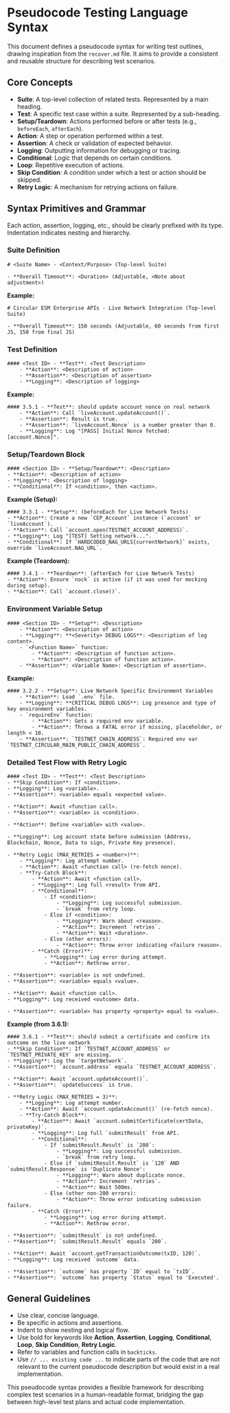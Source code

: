 # Pseudocode Testing Language Syntax

This document defines a pseudocode syntax for writing test outlines, drawing inspiration from the `recover.md` file. It aims to provide a consistent and reusable structure for describing test scenarios.

## Core Concepts

*   **Suite**: A top-level collection of related tests. Represented by a main heading.
*   **Test**: A specific test case within a suite. Represented by a sub-heading.
*   **Setup/Teardown**: Actions performed before or after tests (e.g., `beforeEach`, `afterEach`).
*   **Action**: A step or operation performed within a test.
*   **Assertion**: A check or validation of expected behavior.
*   **Logging**: Outputting information for debugging or tracing.
*   **Conditional**: Logic that depends on certain conditions.
*   **Loop**: Repetitive execution of actions.
*   **Skip Condition**: A condition under which a test or action should be skipped.
*   **Retry Logic**: A mechanism for retrying actions on failure.

## Syntax Primitives and Grammar

Each action, assertion, logging, etc., should be clearly prefixed with its type. Indentation indicates nesting and hierarchy.

### Suite Definition

```pseudocode
# <Suite Name> - <Context/Purpose> (Top-level Suite)

- **Overall Timeout**: <Duration> (Adjustable, <Note about adjustment>)
```

**Example:**

```pseudocode
# Circular ESM Enterprise APIs - Live Network Integration (Top-level Suite)

- **Overall Timeout**: 150 seconds (Adjustable, 60 seconds from first JS, 150 from final JS)
```

### Test Definition

```pseudocode
#### <Test ID> - **Test**: <Test Description>
    - **Action**: <Description of action>
    - **Assertion**: <Description of assertion>
    - **Logging**: <Description of logging>
```

**Example:**

```pseudocode
#### 3.5.1 - **Test**: should update account nonce on real network
    - **Action**: Call `liveAccount.updateAccount()`.
    - **Assertion**: Result is true.
    - **Assertion**: `liveAccount.Nonce` is a number greater than 0.
    - **Logging**: Log "[PASS] Initial Nonce fetched: [account.Nonce]".
```

### Setup/Teardown Block

```pseudocode
#### <Section ID> - **Setup/Teardown**: <Description>
- **Action**: <Description of action>
- **Logging**: <Description of logging>
- **Conditional**: If <condition>, then <action>.
```

**Example (Setup):**

```pseudocode
#### 3.3.1 - **Setup**: (beforeEach for Live Network Tests)
- **Action**: Create a new `CEP_Account` instance (`account` or `liveAccount`).
- **Action**: Call `account.open(TESTNET_ACCOUNT_ADDRESS)`.
- **Logging**: Log "[TEST] Setting network...".
- **Conditional**: If `HARDCODED_NAG_URLS[currentNetwork]` exists, override `liveAccount.NAG_URL`.
```

**Example (Teardown):**

```pseudocode
#### 3.4.1 - **Teardown**: (afterEach for Live Network Tests)
- **Action**: Ensure `nock` is active (if it was used for mocking during setup).
- **Action**: Call `account.close()`.
```

### Environment Variable Setup

```pseudocode
#### <Section ID> - **Setup**: <Description>
    - **Action**: <Description of action>
    - **Logging**: **<Severity> DEBUG LOGS**: <Description of log content>.
    - `<Function Name>` function:
        - **Action**: <Description of function action>.
        - **Action**: <Description of function action>.
    - **Assertion**: <Variable Name>: <Description of assertion>.
```

**Example:**

```pseudocode
#### 3.2.2 - **Setup**: Live Network Specific Environment Variables
    - **Action**: Load `.env` file.
    - **Logging**: **CRITICAL DEBUG LOGS**: Log presence and type of key environment variables.
    - `requireEnv` function:
        - **Action**: Gets a required env variable.
        - **Action**: Throws a FATAL error if missing, placeholder, or length < 10.
    - **Assertion**: `TESTNET_CHAIN_ADDRESS`: Required env var `TESTNET_CIRCULAR_MAIN_PUBLIC_CHAIN_ADDRESS`.
```

### Detailed Test Flow with Retry Logic

```pseudocode
#### <Test ID> - **Test**: <Test Description>
- **Skip Condition**: If <condition>.
- **Logging**: Log <variable>.
- **Assertion**: <variable> equals <expected value>.

- **Action**: Await <function call>.
- **Assertion**: <variable> is <condition>.

- **Action**: Define <variable> with <value>.

- **Logging**: Log account state before submission (Address, Blockchain, Nonce, Data to sign, Private Key presence).

- **Retry Logic (MAX_RETRIES = <number>)**:
    - **Logging**: Log attempt number.
    - **Action**: Await <function call> (re-fetch nonce).
    - **Try-Catch Block**:
        - **Action**: Await <function call>.
        - **Logging**: Log full <result> from API.
        - **Conditional**:
            - If <condition>:
                - **Logging**: Log successful submission.
                - `break` from retry loop.
            - Else if <condition>:
                - **Logging**: Warn about <reason>.
                - **Action**: Increment `retries`.
                - **Action**: Wait <duration>.
            - Else (other errors):
                - **Action**: Throw error indicating <failure reason>.
        - **Catch (Error)**:
            - **Logging**: Log error during attempt.
            - **Action**: Rethrow error.

- **Assertion**: <variable> is not undefined.
- **Assertion**: <variable> equals <value>.

- **Action**: Await <function call>.
- **Logging**: Log received <outcome> data.

- **Assertion**: <variable> has property <property> equal to <value>.
```

**Example (from 3.6.1):**

```pseudocode
#### 3.6.1 - **Test**: should submit a certificate and confirm its outcome on the live network
- **Skip Condition**: If `TESTNET_ACCOUNT_ADDRESS` or `TESTNET_PRIVATE_KEY` are missing.
- **Logging**: Log the `targetNetwork`.
- **Assertion**: `account.address` equals `TESTNET_ACCOUNT_ADDRESS`.

- **Action**: Await `account.updateAccount()`.
- **Assertion**: `updateSuccess` is true.

- **Retry Logic (MAX_RETRIES = 3)**:
    - **Logging**: Log attempt number.
    - **Action**: Await `account.updateAccount()` (re-fetch nonce).
    - **Try-Catch Block**:
        - **Action**: Await `account.submitCertificate(certData, privateKey)`.
        - **Logging**: Log full `submitResult` from API.
        - **Conditional**:
            - If `submitResult.Result` is `200`:
                - **Logging**: Log successful submission.
                - `break` from retry loop.
            - Else if `submitResult.Result` is `120` AND `submitResult.Response` is 'Duplicate Nonce':
                - **Logging**: Warn about duplicate nonce.
                - **Action**: Increment `retries`.
                - **Action**: Wait 500ms.
            - Else (other non-200 errors):
                - **Action**: Throw error indicating submission failure.
        - **Catch (Error)**:
            - **Logging**: Log error during attempt.
            - **Action**: Rethrow error.

- **Assertion**: `submitResult` is not undefined.
- **Assertion**: `submitResult.Result` equals `200`.

- **Action**: Await `account.getTransactionOutcome(txID, 120)`.
- **Logging**: Log received `outcome` data.

- **Assertion**: `outcome` has property `ID` equal to `txID`.
- **Assertion**: `outcome` has property `Status` equal to 'Executed'.
```

## General Guidelines

*   Use clear, concise language.
*   Be specific in actions and assertions.
*   Indent to show nesting and logical flow.
*   Use bold for keywords like **Action**, **Assertion**, **Logging**, **Conditional**, **Loop**, **Skip Condition**, **Retry Logic**.
*   Refer to variables and function calls in `backticks`.
*   Use `// ... existing code ...` to indicate parts of the code that are not relevant to the current pseudocode description but would exist in a real implementation.

This pseudocode syntax provides a flexible framework for describing complex test scenarios in a human-readable format, bridging the gap between high-level test plans and actual code implementation. 